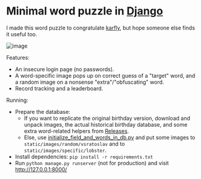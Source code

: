 Minimal word puzzle in [Django](https://www.djangoproject.com/)
===

I made this word puzzle to congratulate [karfly](https://github.com/karfly/), but hope someone else finds it useful too.

![image](https://user-images.githubusercontent.com/9570420/107872930-2bf1ae00-6ebf-11eb-9f6a-22bd606d0f0f.png)

Features:
* An insecure login page (no passwords).
* A word-specific image pops up on correct guess of a "target" word, and a random image on a nonsense "extra"/"obfuscating" word.
* Record tracking and a leaderboard.

Running:
* Prepare the database:
  * If you want to replicate the original birthday version, download and unpack images, the actual historical birthday database, and some extra word-related helpers from [Releases](https://github.com/shrubb/karim-birthday-2021/releases).
  * Else, use [initialize_field_and_words_in_db.py](./initialize_field_and_words_in_db.py) and put some images to `static/images/random/vsratoslav` and to `static/images/specific/lobster`.
* Install dependencies: `pip install -r requirements.txt`
* Run `python manage.py runserver` (not for production) and visit http://127.0.0.1:8000/
